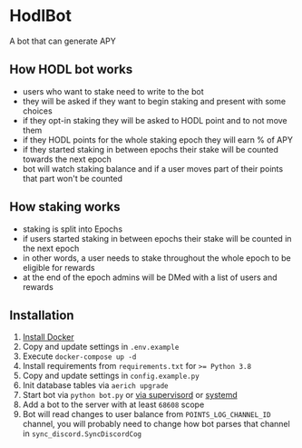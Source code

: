 # HodlBot

A bot that can generate APY


## How HODL bot works
- users who want to stake need to write to the bot
- they will be asked if they want to begin staking and present with some choices
- if they opt-in staking they will be asked to HODL point and to not move them
- if they HODL points for the whole staking epoch they will earn % of APY
- if they started staking in between epochs their stake will be counted towards the next epoch
- bot will watch staking balance and if a user moves part of their points that part won't be counted


## How staking works
- staking is split into Epochs
- if users started staking in between epochs their stake will be counted in the next epoch
- in other words, a user needs to stake throughout the whole epoch to be eligible for rewards
- at the end of the epoch admins will be DMed with a list of users and rewards


## Installation
1. [Install Docker](https://docs.docker.com/engine/install/ubuntu/)
2. Copy and update settings in `.env.example`
3. Execute `docker-compose up -d`
4. Install requirements from `requirements.txt` for `>= Python 3.8`
5. Copy and update settings in `config.example.py`
6. Init database tables via `aerich upgrade`
7. Start bot via `python bot.py` or [via supervisord](http://supervisord.org/) or [systemd](https://es.wikipedia.org/wiki/Systemd)
8. Add a bot to the server with at least `68608` scope
9. Bot will read changes to user balance from `POINTS_LOG_CHANNEL_ID` channel, you will probably need to change how bot parses that channel in `sync_discord.SyncDiscordCog`
